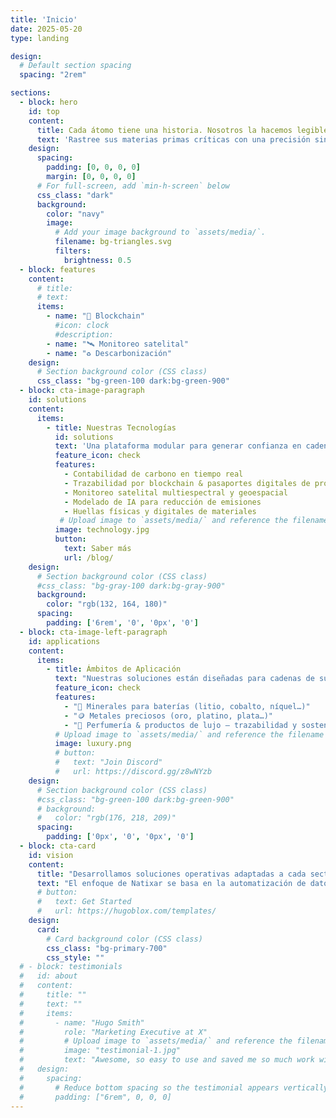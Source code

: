 ```yaml
---
title: 'Inicio'
date: 2025-05-20
type: landing

design:
  # Default section spacing
  spacing: "2rem"

sections:
  - block: hero
    id: top
    content:
      title: Cada átomo tiene una historia. Nosotros la hacemos legible.
      text: 'Rastree sus materias primas críticas con una precisión sin precedentes: blockchain, datos satelitales, huellas de materiales, análisis de carbono.'
    design:
      spacing:
        padding: [0, 0, 0, 0]
        margin: [0, 0, 0, 0]
      # For full-screen, add `min-h-screen` below
      css_class: "dark"
      background:
        color: "navy"
        image:
          # Add your image background to `assets/media/`.
          filename: bg-triangles.svg
          filters:
            brightness: 0.5
  - block: features
    content:
      # title: 
      # text: 
      items:
        - name: "🔁 Blockchain"
          #icon: clock
          #description: 
        - name: "🛰️ Monitoreo satelital"
        - name: "♻️ Descarbonización"
    design:
      # Section background color (CSS class)
      css_class: "bg-green-100 dark:bg-green-900"
  - block: cta-image-paragraph
    id: solutions
    content:
      items:
        - title: Nuestras Tecnologías
          id: solutions 
          text: 'Una plataforma modular para generar confianza en cadenas de suministro complejas:'
          feature_icon: check
          features:
            - Contabilidad de carbono en tiempo real
            - Trazabilidad por blockchain & pasaportes digitales de productos
            - Monitoreo satelital multiespectral y geoespacial
            - Modelado de IA para reducción de emisiones
            - Huellas físicas y digitales de materiales
           # Upload image to `assets/media/` and reference the filename here
          image: technology.jpg
          button:
            text: Saber más
            url: /blog/
    design:
      # Section background color (CSS class)
      #css_class: "bg-gray-100 dark:bg-gray-900"
      background:
        color: "rgb(132, 164, 180)"
      spacing:
        padding: ['6rem', '0', '0px', '0']
  - block: cta-image-left-paragraph
    id: applications 
    content:
      items:
        - title: Ámbitos de Aplicación
          text: "Nuestras soluciones están diseñadas para cadenas de suministro de alto valor y alto riesgo:"
          feature_icon: check
          features:
            - "🔋 Minerales para baterías (litio, cobalto, níquel…)"
            - "🪙 Metales preciosos (oro, platino, plata…)"
            - "🌸 Perfumería & productos de lujo – trazabilidad y sostenibilidad de ingredientes raros"
          # Upload image to `assets/media/` and reference the filename here
          image: luxury.png
          # button:
          #   text: "Join Discord"
          #   url: https://discord.gg/z8wNYzb
    design:
      # Section background color (CSS class)
      #css_class: "bg-green-100 dark:bg-green-900"
      # background:
      #   color: "rgb(176, 218, 209)"
      spacing:
        padding: ['0px', '0', '0px', '0']
  - block: cta-card
    id: vision 
    content:
      title: "Desarrollamos soluciones operativas adaptadas a cada sector, necesidad y geografía."
      text: "El enfoque de Natixar se basa en la automatización de datos, interoperabilidad de sistemas, transparencia y previsión regulatoria."
      # button:
      #   text: Get Started
      #   url: https://hugoblox.com/templates/
    design:
      card:
        # Card background color (CSS class)
        css_class: "bg-primary-700"
        css_style: ""
  # - block: testimonials
  #   id: about
  #   content:
  #     title: ""
  #     text: ""
  #     items:
  #       - name: "Hugo Smith"
  #         role: "Marketing Executive at X"
  #         # Upload image to `assets/media/` and reference the filename here
  #         image: "testimonial-1.jpg"
  #         text: "Awesome, so easy to use and saved me so much work with the swappable pre-designed sections!"
  #   design:
  #     spacing:
  #       # Reduce bottom spacing so the testimonial appears vertically centered between sections
  #       padding: ["6rem", 0, 0, 0]
---
```

